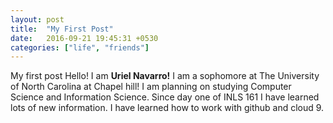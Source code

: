 ```yaml
---
layout: post
title:  "My First Post"
date:   2016-09-21 19:45:31 +0530
categories: ["life", "friends"]
---
```

My first post
Hello! I am **Uriel Navarro!** I am a sophomore at The University of North Carolina at Chapel hill! I am planning on studying Computer Science and Information Science. Since day one of INLS 161 I have learned lots of new information. I have learned how to work with github and cloud 9.
